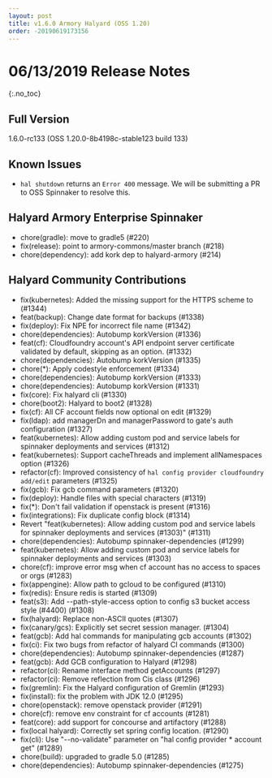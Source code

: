 ```yaml
---
layout: post
title: v1.6.0 Armory Halyard (OSS 1.20)
order: -20190619173156
---
```


# 06/13/2019 Release Notes
{:.no_toc}

## Full Version
1.6.0-rc133 (OSS 1.20.0-8b4198c-stable123 build 133)

## Known Issues

- `hal shutdown` returns an `Error 400` message. We will be submitting a PR to OSS Spinnaker to resolve this. 

## Halyard Armory Enterprise Spinnaker
 - chore(gradle): move to gradle5 (#220)
 - fix(release): point to armory-commons/master branch (#218)
 - chore(dependency): add kork dep to halyard-armory (#214)

##  Halyard Community Contributions
 - fix(kubernetes): Added the missing support for the HTTPS scheme to (#1344)
 - feat(backup): Change date format for backups (#1338)
 - fix(deploy): Fix NPE for incorrect file name (#1342)
 - chore(dependencies): Autobump korkVersion (#1336)
 - feat(cf): Cloudfoundry account's API endpoint server certificate validated by default, skipping as an option. (#1332)
 - chore(dependencies): Autobump korkVersion (#1335)
 - chore(*): Apply codestyle enforcement (#1334)
 - chore(dependencies): Autobump korkVersion (#1333)
 - chore(dependencies): Autobump korkVersion (#1331)
 - fix(core): Fix halyard cli (#1330)
 - chore(boot2): Halyard to boot2 (#1328)
 - fix(cf): All CF account fields now optional on edit (#1329)
 - fix(ldap): add managerDn and managerPassword to gate's auth configuration (#1327)
 - feat(kubernetes): Allow adding custom pod and service labels for spinnaker deployments and services (#1312)
 - feat(kubernetes): Support cacheThreads and implement allNamespaces option (#1326)
 - refactor(cf): Improved consistency of `hal config provider cloudfoundry add/edit` parameters (#1325)
 - fix(gcb): Fix gcb command parameters (#1320)
 - fix(deploy): Handle files with special characters (#1319)
 - fix(*): Don't fail validation if openstack is present (#1316)
 - fix(integrations): Fix duplicate config block (#1314)
 - Revert "feat(kubernetes): Allow adding custom pod and service labels for spinnaker deployments and services (#1303)" (#1311)
 - chore(dependencies): Autobump spinnaker-dependencies (#1299)
 - feat(kubernetes): Allow adding custom pod and service labels for spinnaker deployments and services (#1303)
 - chore(cf): improve error msg when cf account has no access to spaces or orgs (#1283)
 - fix(appengine): Allow path to gcloud to be configured (#1310)
 - fix(redis): Ensure redis is started (#1309)
 - feat(s3): Add --path-style-access option to config s3 bucket access style (#4400) (#1308)
 - fix(halyard): Replace non-ASCII quotes (#1307)
 - fix(canary/gcs): Explicitly set secret session manager. (#1304)
 - feat(gcb): Add hal commands for manipulating gcb accounts (#1302)
 - fix(ci): Fix two bugs from refactor of halyard CI commands (#1300)
 - chore(dependencies): Autobump spinnaker-dependencies (#1287)
 - feat(gcb): Add GCB configuration to Halyard (#1298)
 - refactor(ci): Rename interface method getAccounts (#1297)
 - refactor(ci): Remove reflection from Cis class (#1296)
 - fix(gremlin): Fix the Halyard configuration of Gremlin (#1293)
 - fix(install): fix the problem with JDK 12.0 (#1295)
 - chore(openstack): remove openstack provider (#1291)
 - chore(cf): remove env constraint for cf accounts (#1281)
 - feat(core): add support for concourse and artifactory (#1288)
 - fix(local halyard): Correctly set spring config location. (#1290)
 - fix(cli): Use "--no-validate" parameter on "hal config provider * account get" (#1289)
 - chore(build): upgraded to gradle 5.0 (#1285)
 - chore(dependencies): Autobump spinnaker-dependencies (#1275)
